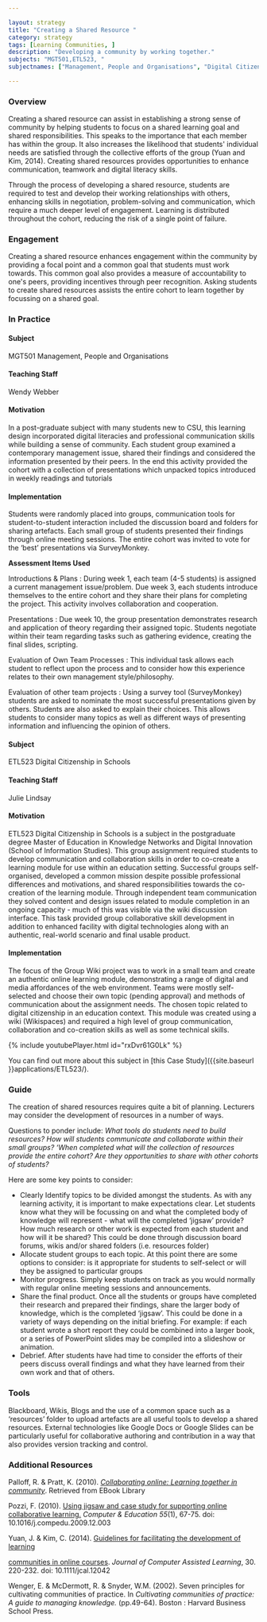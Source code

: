```yaml
---

layout: strategy
title: "Creating a Shared Resource "
category: strategy
tags: [Learning Communities, ]
description: "Developing a community by working together."
subjects: "MGT501,ETL523, "
subjectnames: ["Management, People and Organisations", "Digital Citizenship in Schools", ]

---
```


### Overview

Creating a shared resource can assist in establishing a strong sense of community by helping students to focus on a shared learning goal and shared responsibilities. This speaks to the importance that each member has within the group. It also increases the likelihood that students' individual needs are satisfied through the collective efforts of the group (Yuan and Kim, 2014). Creating shared resources provides opportunities to enhance communication, teamwork and digital literacy skills.

Through the process of developing a shared resource, students are required to test and develop their working relationships with others, enhancing skills in negotiation, problem-solving and communication, which require a much deeper level of engagement. Learning is distributed throughout the cohort, reducing the risk of a single point of failure.

### Engagement

Creating a shared resource enhances engagement within the community by providing a focal point and a common goal that students must work towards. This common goal also provides a measure of accountability to one's peers, providing incentives through peer recognition. Asking students to create shared resources assists the entire cohort to learn together by focussing on a shared goal.

### In Practice
<div class="u-release practice" >

<div class="practice-item">
<div class="practice-content" markdown="1">

#### Subject

MGT501 Management, People and Organisations

#### Teaching Staff

Wendy Webber

#### Motivation

In a post-graduate subject with many students new to CSU, this learning design incorporated digital literacies and professional communication skills while building a sense of community. Each student group examined a contemporary management issue, shared their findings and considered the information presented by their peers. In the end this activity provided the cohort with a collection of presentations which unpacked topics introduced in weekly readings and tutorials

#### Implementation

Students were randomly placed into groups, communication tools for student-to-student interaction included the discussion board and folders for sharing artefacts. Each small group of students presented their findings through online meeting sessions. The entire cohort was invited to vote for the ‘best’ presentations via SurveyMonkey.

**Assessment Items Used**

Introductions & Plans
: During week 1, each team (4-5 students) is assigned a current management issue/problem. Due week 3, each students introduce themselves to the entire cohort and they share their plans for completing the project. This activity involves collaboration and cooperation.

Presentations
: Due week 10, the group presentation demonstrates research and application of theory regarding their assigned topic. Students negotiate within their team regarding tasks such as gathering evidence, creating the final slides, scripting.

Evaluation of Own Team Processes
: This individual task allows each student to reflect upon the process and to consider how this experience relates to their own management style/philosophy.

Evaluation of other team projects
: Using a survey tool (SurveyMonkey) students are asked to nominate the most successful presentations given by others. Students are also asked to explain their choices. This allows students to consider many topics as well as different ways of presenting information and influencing the opinion of others.

</div>
</div>

<div class="practice-item">
<div class="practice-content" markdown="1">

#### Subject

ETL523 Digital Citizenship in Schools

#### Teaching Staff

Julie Lindsay

#### Motivation

ETL523 Digital Citizenship in Schools is a subject in the postgraduate degree Master of Education in Knowledge Networks and Digital Innovation (School of Information Studies). This group assignment required students to develop communication and collaboration skills in order to co-create a learning module for use within an education setting. Successful groups self-organised, developed a common mission despite possible professional differences and motivations, and shared responsibilities towards the co-creation of the learning module. Through independent team communication they solved content and design issues related to module completion in an ongoing capacity - much of this was visible via the wiki discussion interface. This task provided group collaborative skill development in addition to enhanced facility with digital technologies along with an authentic, real-world scenario and final usable product.

#### Implementation

The focus of the Group Wiki project was to work in a small team and create an authentic online learning module, demonstrating a range of digital and media affordances of the web environment. Teams were mostly self-selected and choose their own topic (pending approval) and methods of communication about the assignment needs. The chosen topic related to digital citizenship in an education context. This module was created using a wiki (Wikispaces) and required a high level of group communication, collaboration and co-creation skills as well as some technical skills.

{% include youtubePlayer.html id="rxDvr61G0Lk" %}

You can find out more about this subject in [this Case Study]({{site.baseurl }}applications/ETL523/).

</div>
</div>
</div>

### Guide

The creation of shared resources requires quite a bit of planning. Lecturers may consider the development of resources in a number of ways.

Questions to ponder include: *What tools do students need to build resources? How will students communicate and collaborate within their small groups? ‘When completed what will the collection of resources provide the entire cohort? Are they opportunities to share with other cohorts of students?*

Here are some key points to consider:

* Clearly Identify topics to be divided amongst the students. As with any learning activity, it is important to make expectations clear. Let students know what they will be focussing on and what the completed body of knowledge will represent - what will the completed ‘jigsaw’ provide? How much research or other work is expected from each student and how will it be shared? This could be done through discussion board forums, wikis and/or shared folders (i.e. resources folder)
* Allocate student groups to each topic. At this point there are some options to consider: is it appropriate for students to self-select or will they be assigned to particular groups
* Monitor progress. Simply keep students on track as you would normally with regular online meeting sessions and announcements.
* Share the final product. Once all the students or groups have completed their research and prepared their findings, share the larger body of knowledge, which is the completed ‘jigsaw’. This could be done in a variety of ways depending on the initial briefing. For example: if each student wrote a short report they could be combined into a larger book, or a series of PowerPoint slides may be compiled into a slideshow or animation.
* Debrief. After students have had time to consider the efforts of their peers discuss overall findings and what they have learned from their own work and that of others.

### Tools

Blackboard, Wikis, Blogs and the use of a common space such as a ‘resources’ folder to upload artefacts are all useful tools to develop a shared resources. External technologies like Google Docs or Google Slides can be particularly useful for collaborative authoring and contribution in a way that also provides version tracking and control.

### Additional Resources

<div class="apa-ref" markdown="1">

Palloff, R. & Pratt, K. (2010). *[Collaborating online: Learning together in community](http://www.csuau.eblib.com.ezproxy.csu.edu.au/patron/FullRecord.aspx?p=529967)*. Retrieved from EBook Library

Pozzi, F. (2010). [Using jigsaw and case study for supporting online collaborative learning.](http://www.sciencedirect.com.ezproxy.csu.edu.au/science/article/pii/S0360131509003388) *Computer & Education 55*(1), 67-75.
doi: 10.1016/j.compedu.2009.12.003

Yuan, J. & Kim, C. (2014). [Guidelines for facilitating the development of learning ](http://onlinelibrary.wiley.com.ezproxy.csu.edu.au/doi/10.1111/jcal.12042/full)

[communities in online courses](http://onlinelibrary.wiley.com.ezproxy.csu.edu.au/doi/10.1111/jcal.12042/full). *Journal of Computer Assisted Learning*, 30. 220-232. doi: 10.1111/jcal.12042

Wenger, E. & McDermott, R. & Snyder, W.M. (2002). Seven principles for cultivating communities of practice. In *Cultivating communities of practice: A guide to managing knowledge.* (pp.49-64). Boston : Harvard Business School Press.
</div>
